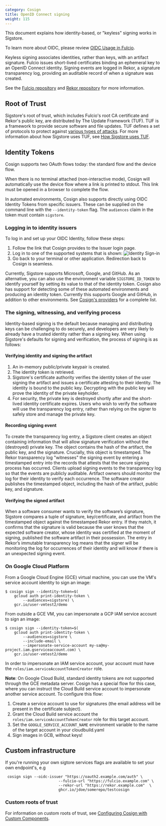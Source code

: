```yaml
---
category: Cosign
title: OpenID Connect signing
weight: 115
---
```


This document explains how identity-based, or "keyless" signing works in Sigstore.

To learn more about OIDC, please review [OIDC Usage in Fulcio](/fulcio/oidc-in-fulcio/).

Keyless signing associates identities, rather than keys, with an artifact signature. Fulcio issues short-lived certificates binding an ephemeral key to an OpenID Connect identity. Signing events are logged in Rekor, a signature transparency log, providing an auditable record of when a signature was created.

See the [Fulcio repository](https://github.com/sigstore/fulcio) and [Rekor repository](https://github.com/sigstore/rekor) for more information.

## Root of Trust

Sigstore's root of trust, which includes Fulcio's root CA certificate and Rekor's public key, are distributed by The Update Framework (TUF). TUF is a framework to provide secure software and file updates. TUF defines a set of protocols to protect against [various types of attacks](https://theupdateframework.io/security/). For more information about how Sigstore uses TUF, see [How Sigstore uses TUF](https://dlorenc.medium.com/using-the-update-framework-in-sigstore-dc393cfe6b52).

## Identity Tokens

Cosign supports two OAuth flows today: the standard flow and the device flow.

When there is no terminal attached (non-interactive mode), Cosign will automatically use the device flow where a link is printed to stdout. This link must be opened in a browser to complete the flow.

In automated environments, Cosign also supports directly using OIDC Identity Tokens from specific issuers. These can be supplied on the command line with the `--identity-token` flag. The `audiences` claim in the token must contain `sigstore`.

### Logging in to identity issuers

To log in and set up your OIDC Identity, follow these steps:

1. Follow the link that Cosign provides to the Issuer login page.
2. Log in to one of the supported systems that is shown:
![Identity Sign-in](cosign_identity_login.png)
3. Go back to your terminal or other application. Redirection back to Cosign is seamless.

Currently, Sigstore supports Microsoft, Google, and GitHub. As an alternative, you can also use the environment variable `SIGSTORE_ID_TOKEN` to identify yourself by setting its value to that of the identity token. Cosign also has support for detecting some of these automated environments and producing an identity token. Currently this supports Google and GitHub, in addition to other environments. See [Cosign's providers](https://github.com/sigstore/cosign/tree/main/pkg/providers) for a complete list.

### The signing, witnessing, and verifying process

Identity-based signing is the default because managing and distributing keys can be challenging to do securely, and developers are very likely to already have a trusted identity rather than a signing key. When using Sigstore's defaults for signing and verification, the process of signing is as follows:

#### Verifying identity and signing the artifact

1) An in-memory public/private keypair is created.
2) The identity token is retrieved.
3) Sigstore's certificate authority verifies the identity token of the user signing the artifact and issues a certificate attesting to their identity. The identity is bound to the public key. Decrypting with the public key will prove the identity of the private keyholder.
4) For security, the private key is destroyed shortly after and the short-lived identity certificate expires. Users who wish to verify the software will use the transparency log entry, rather than relying on the signer to safely store and manage the private key.

#### Recording signing event

To create the transparency log entry, a Sigstore client creates an object containing information that will allow signature verification without the (destroyed) private key. The object contains the hash of the artifact, the public key, and the signature. Crucially, this object is timestamped. The Rekor transparency log "witnesses" the signing event by entering a timestamped entry into the records that attests that the secure signing process has occurred. Clients upload signing events to the transparency log so that the events are publicly auditable. Artifact owners should monitor the log for their identity to verify each occurrence. The software creator publishes the timestamped object, including the hash of the artifact, public key, and signature.

#### Verifying the signed artifact

When a software consumer wants to verify the software’s signature, Sigstore compares a tuple of signature, key/certificate, and artifact from the timestamped object against the timestamped Rekor entry. If they match, it confirms that the signature is valid because the user knows that the expected software creator, whose identity was certified at the moment of signing, published the software artifact in their possession. The entry in Rekor’s immutable transparency log means that the signer will be monitoring the log for occurrences of their identity and will know if there is an unexpected signing event.

### On Google Cloud Platform

From a Google Cloud Engine (GCE) virtual machine, you can use the VM's service account identity to sign an image:

```shell
$ cosign sign --identity-token=$(
	gcloud auth print-identity-token \
		--audiences=sigstore) \
	gcr.io/user-vmtest2/demo
```

From outside a GCE VM, you can impersonate a GCP IAM service account to sign an image:

```shell
$ cosign sign --identity-token=$(
	gcloud auth print-identity-token \
		--audiences=sigstore \
		--include-email \
		--impersonate-service-account my-sa@my-project.iam.gserviceaccount.com) \
	gcr.io/user-vmtest2/demo
```

In order to impersonate an IAM service account, your account must have the `roles/iam.serviceAccountTokenCreator` role.

**Note**: On Google Cloud Build, standard identity tokens are not supported through the GCE metadata server. Cosign has a special flow for this case, where you can instruct the Cloud Build service account to impersonate another service account. To configure this flow:

1. Create a service account to use for signatures (the email address will be present in the certificate subject).
2. Grant the Cloud Build service account the `roles/iam.serviceAccountTokenCreator` role for this target account.
3. Set the `GOOGLE_SERVICE_ACCOUNT_NAME` environment variable to the name of the target account in your cloudbuild.yaml
4. Sign images in GCB, without keys!

## Custom infrastructure

If you're running your own sigtore services flags are available to set your own endpoint's, e.g

```
 cosign sign --oidc-issuer "https://oauth2.example.com/auth" \
						--fulcio-url "https://fulcio.example.com" \
						--rekor-url "https://rekor.example.com"  \
						ghcr.io/jdoe/somerepo/testcosign

```

### Custom roots of trust

For information on custom roots of trust, see [Configuring Cosign with Custom Components](/cosign/custom_components/).